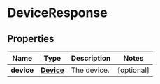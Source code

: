 

# DeviceResponse

## Properties

Name | Type | Description | Notes
------------ | ------------- | ------------- | -------------
**device** | [**Device**](Device.md) | The device. |  [optional]



